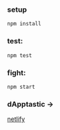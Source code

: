 ### setup

`npm install`

### test:
`npm test`

### fight:
`npm start`

### dApptastic ->
[ netlify ]( https://keen-hotteok-5bb955.netlify.app/ )